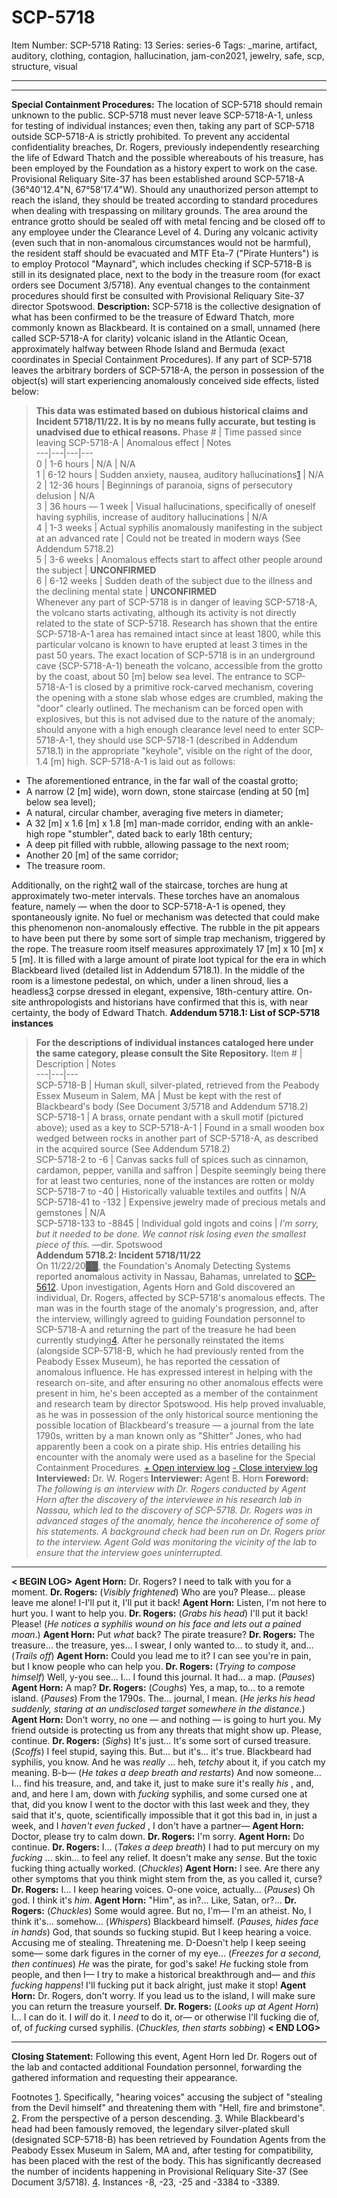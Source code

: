 # SCP-5718
Item Number: SCP-5718
Rating: 13
Series: series-6
Tags: _marine, artifact, auditory, clothing, contagion, hallucination, jam-con2021, jewelry, safe, scp, structure, visual

---

* * *
**Special Containment Procedures:** The location of SCP-5718 should remain unknown to the public. SCP-5718 must never leave SCP-5718-A-1, unless for testing of individual instances; even then, taking any part of SCP-5718 outside SCP-5718-A is strictly prohibited. To prevent any accidental confidentiality breaches, Dr. Rogers, previously independently researching the life of Edward Thatch and the possible whereabouts of his treasure, has been employed by the Foundation as a history expert to work on the case. Provisional Reliquary Site-37 has been established around SCP-5718-A (36°40'12.4"N, 67°58'17.4"W). Should any unauthorized person attempt to reach the island, they should be treated according to standard procedures when dealing with trespassing on military grounds. The area around the entrance grotto should be sealed off with metal fencing and be closed off to any employee under the Clearance Level of 4.
During any volcanic activity (even such that in non-anomalous circumstances would not be harmful), the resident staff should be evacuated and MTF Eta-7 ("Pirate Hunters") is to employ Protocol "Maynard", which includes checking if SCP-5718-B is still in its designated place, next to the body in the treasure room (for exact orders see Document 3/5718). Any eventual changes to the containment procedures should first be consulted with Provisional Reliquary Site-37 director Spotswood.
**Description:** SCP-5718 is the collective designation of what has been confirmed to be the treasure of Edward Thatch, more commonly known as Blackbeard. It is contained on a small, unnamed (here called SCP-5718-A for clarity) volcanic island in the Atlantic Ocean, approximately halfway between Rhode Island and Bermuda (exact coordinates in Special Containment Procedures).
If any part of SCP-5718 leaves the arbitrary borders of SCP-5718-A, the person in possession of the object(s) will start experiencing anomalously conceived side effects, listed below:
> **This data was estimated based on dubious historical claims and Incident 5718/11/22. It is by no means fully accurate, but testing is unadvised due to ethical reasons.**
Phase # | Time passed since leaving SCP-5718-A | Anomalous effect | Notes  
---|---|---|---  
0 | 1-6 hours | N/A | N/A  
1 | 6-12 hours | Sudden anxiety, nausea, auditory hallucinations[1](javascript:;) | N/A  
2 | 12-36 hours | Beginnings of paranoia, signs of persecutory delusion | N/A  
3 | 36 hours — 1 week | Visual hallucinations, specifically of oneself having syphilis, increase of auditory hallucinations | N/A  
4 | 1-3 weeks | Actual syphilis anomalously manifesting in the subject at an advanced rate | Could not be treated in modern ways (See Addendum 5718.2)  
5 | 3-6 weeks | Anomalous effects start to affect other people around the subject | **UNCONFIRMED**  
6 | 6-12 weeks | Sudden death of the subject due to the illness and the declining mental state | **UNCONFIRMED**  
Whenever any part of SCP-5718 is in danger of leaving SCP-5718-A, the volcano starts activating, although its activity is not directly related to the state of SCP-5718. Research has shown that the entire SCP-5718-A-1 area has remained intact since at least 1800, while this particular volcano is known to have erupted at least 3 times in the past 50 years.
The exact location of SCP-5718 is in an underground cave (SCP-5718-A-1) beneath the volcano, accessible from the grotto by the coast, about 50 [m] below sea level. The entrance to SCP-5718-A-1 is closed by a primitive rock-carved mechanism, covering the opening with a stone slab whose edges are crumbled, making the "door" clearly outlined. The mechanism can be forced open with explosives, but this is not advised due to the nature of the anomaly; should anyone with a high enough clearance level need to enter SCP-5718-A-1, they should use SCP-5718-1 (described in Addendum 5718.1) in the appropriate "keyhole", visible on the right of the door, 1.4 [m] high.
SCP-5718-A-1 is laid out as follows:
  * The aforementioned entrance, in the far wall of the coastal grotto;
  * A narrow (2 [m] wide), worn down, stone staircase (ending at 50 [m] below sea level);
  * A natural, circular chamber, averaging five meters in diameter;
  * A 32 [m] x 1.6 [m] x 1.8 [m] man-made corridor, ending with an ankle-high rope "stumbler", dated back to early 18th century;
  * A deep pit filled with rubble, allowing passage to the next room;
  * Another 20 [m] of the same corridor;
  * The treasure room.

Additionally, on the right[2](javascript:;) wall of the staircase, torches are hung at approximately two-meter intervals. These torches have an anomalous feature, namely — when the door to SCP-5718-A-1 is opened, they spontaneously ignite. No fuel or mechanism was detected that could make this phenomenon non-anomalously effective. The rubble in the pit appears to have been put there by some sort of simple trap mechanism, triggered by the rope.
The treasure room itself measures approximately 17 [m] x 10 [m] x 5 [m]. It is filled with a large amount of pirate loot typical for the era in which Blackbeard lived (detailed list in Addendum 5718.1). In the middle of the room is a limestone pedestal, on which, under a linen shroud, lies a headless[3](javascript:;) corpse dressed in elegant, expensive, 18th-century attire. On-site anthropologists and historians have confirmed that this is, with near certainty, the body of Edward Thatch.
**Addendum 5718.1: List of SCP-5718 instances**
> **For the descriptions of individual instances cataloged here under the same category, please consult the Site Repository.**
Item # | Description | Notes  
---|---|---  
SCP-5718-B | Human skull, silver-plated, retrieved from the Peabody Essex Museum in Salem, MA | Must be kept with the rest of Blackbeard's body (See Document 3/5718 and Addendum 5718.2)  
SCP-5718-1 | A brass, ornate pendant with a skull motif (pictured above); used as a key to SCP-5718-A-1 | Found in a small wooden box wedged between rocks in another part of SCP-5718-A, as described in the acquired source (See Addendum 5718.2)  
SCP-5718-2 to -6 | Canvas sacks full of spices such as cinnamon, cardamon, pepper, vanilla and saffron | Despite seemingly being there for at least two centuries, none of the instances are rotten or moldy  
SCP-5718-7 to -40 | Historically valuable textiles and outfits | N/A  
SCP-5718-41 to -132 | Expensive jewelry made of precious metals and gemstones | N/A  
SCP-5718-133 to -8845 | Individual gold ingots and coins | _I'm sorry, but it needed to be done. We cannot risk losing even the smallest piece of this._ —dir. Spotswood  
**Addendum 5718.2: Incident 5718/11/22**  
On 11/22/20██, the Foundation's Anomaly Detecting Systems reported anomalous activity in Nassau, Bahamas, unrelated to [SCP-5612](/scp-5612). Upon investigation, Agents Horn and Gold discovered an individual, Dr. Rogers, affected by SCP-5718's anomalous effects. The man was in the fourth stage of the anomaly's progression, and, after the interview, willingly agreed to guiding Foundation personnel to SCP-5718-A and returning the part of the treasure he had been currently studying[4](javascript:;). After he personally reinstated the items (alongside SCP-5718-B, which he had previously rented from the Peabody Essex Museum), he has reported the cessation of anomalous influence. He has expressed interest in helping with the research on-site, and after ensuring no other anomalous effects were present in him, he's been accepted as a member of the containment and research team by director Spotswood. His help proved invaluable, as he was in possession of the only historical source mentioning the possible location of Blackbeard's treasure — a journal from the late 1790s, written by a man known only as "Shitter" Jones, who had apparently been a cook on a pirate ship. His entries detailing his encounter with the anomaly were used as a baseline for the Special Containment Procedures.
[\+ Open interview log](javascript:;)
[\- Close interview log](javascript:;)
**Interviewed:** Dr. W. Rogers
**Interviewer:** Agent B. Horn
**Foreword:** _The following is an interview with Dr. Rogers conducted by Agent Horn after the discovery of the interviewee in his research lab in Nassau, which led to the discovery of SCP-5718. Dr. Rogers was in advanced stages of the anomaly, hence the incoherence of some of his statements. A background check had been run on Dr. Rogers prior to the interview. Agent Gold was monitoring the vicinity of the lab to ensure that the interview goes uninterrupted._
* * *
**< BEGIN LOG>**
**Agent Horn:** Dr. Rogers? I need to talk with you for a moment.
**Dr. Rogers:** (_Visibly frightened_) Who are you? Please… please leave me alone! I-I'll put it, I'll put it back!
**Agent Horn:** Listen, I'm not here to hurt you. I want to help you.
**Dr. Rogers:** (_Grabs his head_) I'll put it back! Please! (_He notices a syphilis wound on his face and lets out a pained moan_.)
**Agent Horn:** Put _what_ back? The pirate treasure?
**Dr. Rogers:** The treasure… the treasure, yes… I swear, I only wanted to… to study it, and… (_Trails off_)
**Agent Horn:** Could you lead me to it? I can see you're in pain, but I know people who can help you.
**Dr. Rogers:** (_Trying to compose himself_) Well, y-you see… I… I found this journal. It had… a map. (_Pauses_)
**Agent Horn:** A map?
**Dr. Rogers:** (_Coughs_) Yes, a map, to… to a remote island. (_Pauses_) From the 1790s. The… journal, I mean. (_He jerks his head suddenly, staring at an undisclosed target somewhere in the distance._)
**Agent Horn:** Don't worry, no one — and nothing — is going to hurt you. My friend outside is protecting us from any threats that might show up. Please, continue.
**Dr. Rogers:** (_Sighs_) It's just… It's some sort of cursed treasure. (_Scoffs_) I feel stupid, saying this. But… but it's… it's true. Blackbeard had syphilis, you know. And he was _really_ … heh, _tetchy_ about it, if you catch my meaning. B-b— (_He takes a deep breath and restarts_) And now someone… I… find his treasure, and, and take it, just to make sure it's really _his_ , and, and, and here I am, down with _fucking_ syphilis, and some cursed one at that, did you know I went to the doctor with this last week and they, they said that it's, quote, scientifically impossible that it got this bad in, in just a week, and I _haven't even fucked_ , I don't have a partner—
**Agent Horn:** Doctor, please try to calm down.
**Dr. Rogers:** I'm sorry.
**Agent Horn:** Do continue.
**Dr. Rogers:** I… (_Takes a deep breath_) I had to put mercury on my _fucking_ … skin… to feel any relief. It doesn't make any _sense_. But the toxic fucking thing actually worked. (_Chuckles_)
**Agent Horn:** I see. Are there any other symptoms that you think might stem from the, as you called it, curse?
**Dr. Rogers:** I… I keep hearing voices. O-one voice, actually… (_Pauses_) Oh god. I think it's _him_.
**Agent Horn:** "Him", as in?… Like, Satan, or?…
**Dr. Rogers:** (_Chuckles_) Some would agree. But no, I'm— I'm an atheist. No, I think it's… somehow… (_Whispers_) Blackbeard himself. (_Pauses, hides face in hands_) God, that sounds so fucking stupid. But I keep hearing a voice. Accusing me of stealing. Threatening me. D-Doesn't help I keep seeing some— some dark figures in the corner of my eye… (_Freezes for a second, then continues_) _He_ was the pirate, for god's sake! _He_ fucking stole from people, and then I— I try to make a historical breakthrough and— and _this fucking happens_! I'll fucking put it back alright, just make it stop!
**Agent Horn:** Dr. Rogers, don't worry. If you lead us to the island, I will make sure you can return the treasure yourself.
**Dr. Rogers:** (_Looks up at Agent Horn_) I… I can do it. I _will_ do it. I _need_ to do it, or— or otherwise I'll fucking die of, of, of _fucking_ cursed syphilis. (_Chuckles, then starts sobbing_)
**< END LOG>**
* * *
**Closing Statement:** Following this event, Agent Horn led Dr. Rogers out of the lab and contacted additional Foundation personnel, forwarding the gathered information and requesting their appearance.
  
  

Footnotes
[1](javascript:;). Specifically, "hearing voices" accusing the subject of "stealing from the Devil himself" and threatening them with "Hell, fire and brimstone".
[2](javascript:;). From the perspective of a person descending.
[3](javascript:;). While Blackbeard's head had been famously removed, the legendary silver-plated skull (designated SCP-5718-B) has been retrieved by Foundation Agents from the Peabody Essex Museum in Salem, MA and, after testing for compatibility, has been placed with the rest of the body. This has significantly decreased the number of incidents happening in Provisional Reliquary Site-37 (See Document 3/5718).
[4](javascript:;). Instances -8, -23, -25 and -3384 to -3389.